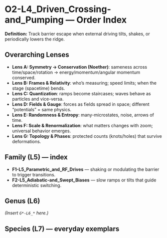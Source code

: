 # O2-L4_Driven_Crossing-and_Pumping — Order Index
**Definition:** Track barrier escape when external driving tilts, shakes, or periodically lowers the ridge.

## Overarching Lenses

- **Lens A: Symmetry -> Conservation (Noether)**: sameness across time/space/rotation → energy/momentum/angular momentum conserved.
- **Lens B: Frames & Relativity**: who’s measuring; speed limits; when the stage (spacetime) bends.
- **Lens C: Quantization**: ramps become staircases; waves behave as particles and vice-versa.
- **Lens D: Fields & Gauge**: forces as fields spread in space; different “potentials” = same physics.
- **Lens E: Randomness & Entropy**: many-microstates, noise, arrows of time.
- **Lens F: Scale & Renormalization**: what matters changes with zoom; universal behavior emerges.
- **Lens G: Topology & Phases**: protected counts (knots/holes) that survive deformations.

## Family (L5) — index
- **F1-L5_Parametric_and_RF_Drives** — shaking or modulating the barrier to trigger transitions.
- **F2-L5_Adiabatic-and_Swept_Biases** — slow ramps or tilts that guide deterministic switching.

## Genus (L6)
_(Insert `G*-L6_*` here.)_

## Species (L7) — everyday exemplars
